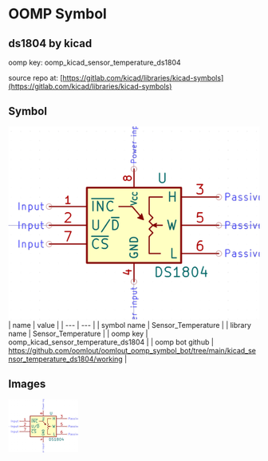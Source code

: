 # OOMP Symbol  
## ds1804  by kicad  
  
oomp key: oomp_kicad_sensor_temperature_ds1804  
  
source repo at: [https://gitlab.com/kicad/libraries/kicad-symbols](https://gitlab.com/kicad/libraries/kicad-symbols)  
## Symbol  
  
[![working.png](working_600.png)](working.png)  
| name | value | 
| --- | --- | 
| symbol name | Sensor_Temperature | 
| library name | Sensor_Temperature | 
| oomp key | oomp_kicad_sensor_temperature_ds1804 | 
| oomp bot github | https://github.com/oomlout/oomlout_oomp_symbol_bot/tree/main/kicad_sensor_temperature_ds1804/working | 
## Images  
  
[![working.png](working_140.png)](working.png)  
